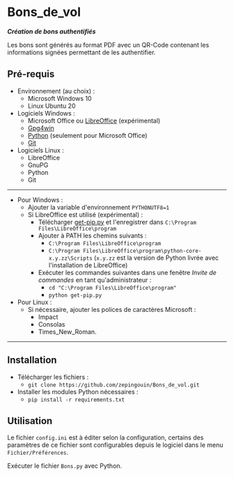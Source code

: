 # Bons_de_vol
_**Création de bons authentifiés**_

Les bons sont générés au format PDF avec un QR-Code contenant les informations signées permettant de les authentifier.

## Pré-requis
* Environnement (au choix) :
  * Microsoft Windows 10
  * Linux Ubuntu 20
* Logiciels Windows :
  * Microsoft Office ou [LibreOffice](https://www.libreoffice.org/) (expérimental)
  * [Gpg4win](https://www.gpg4win.org/)
  * [Python](https://www.python.org/downloads/) (seulement pour Microsoft Office)
  * [Git](https://git-scm.com/download/win)
* Logiciels Linux :
  * LibreOffice
  * GnuPG
  * Python
  * Git
---
* Pour Windows :
  * Ajouter la variable d'environnement `PYTHONUTF8=1`
  * Si LibreOffice est utilisé (expérimental) :
    * Télécharger [get-pip.py](https://bootstrap.pypa.io/get-pip.py) et l'enregistrer dans `C:\Program Files\LibreOffice\program`
    * Ajouter à PATH les chemins suivants :
      * `C:\Program Files\LibreOffice\program`
      * `C:\Program Files\LibreOffice\program\python-core-x.y.zz\Scripts` (`x.y.zz` est la version de Python livrée avec l'installation de LibreOffice)
    * Exécuter les commandes suivantes dans une fenêtre _Invite de commandes_ en tant qu'administrateur :
      * `cd "C:\Program Files\LibreOffice\program"`
      * `python get-pip.py`
* Pour Linux :
  * Si nécessaire, ajouter les polices de caractères Microsoft :
     * Impact
     * Consolas
     * Times_New_Roman.
---
## Installation
* Télécharger les fichiers :
  * `git clone https://github.com/zepingouin/Bons_de_vol.git`
* Installer les modules Python nécessaires :
  * `pip install -r requirements.txt`
## Utilisation

Le fichier ```config.ini``` est à éditer selon la configuration, certains des paramètres
de ce fichier sont configurables depuis le logiciel dans le menu ```Fichier/Préférences```.

Exécuter le fichier ```Bons.py``` avec Python.
